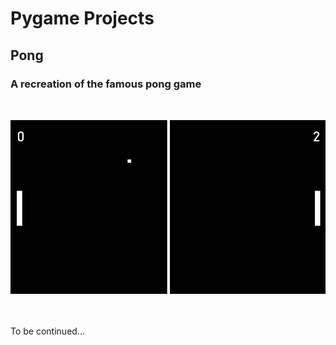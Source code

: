 # Pygame Projects

## Pong
### A recreation of the famous pong game
<br>

![preview](pong/resources/pong.PNG)



\
\
To be continued...







